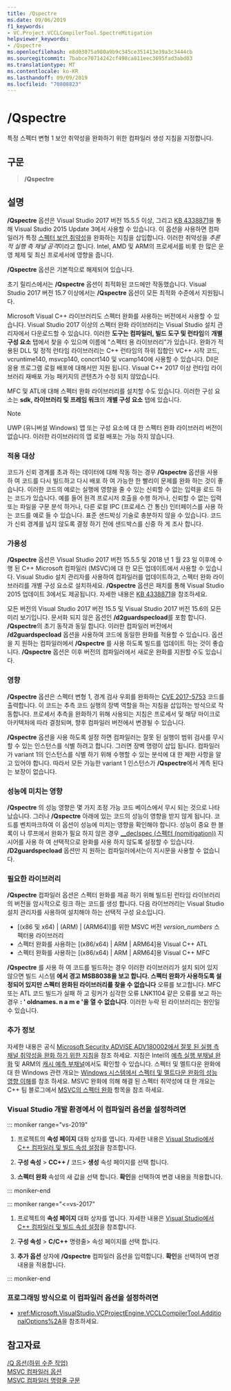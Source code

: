 ```yaml
---
title: /Qspectre
ms.date: 09/06/2019
f1_keywords:
- VC.Project.VCCLCompilerTool.SpectreMitigation
helpviewer_keywords:
- /Qspectre
ms.openlocfilehash: e8d03075a980a9b9c345ce351413e39a3c3444cb
ms.sourcegitcommit: 7babce70714242cf498ca811eec3695fad3abd03
ms.translationtype: MT
ms.contentlocale: ko-KR
ms.lasthandoff: 09/09/2019
ms.locfileid: "70808823"
---
```

# <a name="qspectre"></a>/Qspectre

특정 스펙터 변형 1 보안 취약성을 완화하기 위한 컴파일러 생성 지침을 지정합니다.

## <a name="syntax"></a>구문

> **/Qspectre**

## <a name="remarks"></a>설명

**/Qspectre** 옵션은 Visual Studio 2017 버전 15.5.5 이상, 그리고 [KB 4338871](https://support.microsoft.com/help/4338871/visual-studio-2015-update-3-spectre-variant-1-toolset-qspectre)을 통해 Visual Studio 2015 Update 3에서 사용할 수 있습니다. 이 옵션을 사용하면 컴파일러가 특정 [스펙터 보안 취약성](https://spectreattack.com/spectre.pdf)을 완화하는 지침을 삽입합니다. 이러한 취약성을 *추론적 실행 측 채널 공격*이라고 합니다. Intel, AMD 및 ARM의 프로세서를 비롯 한 많은 운영 체제 및 최신 프로세서에 영향을 줍니다.

**/Qspectre** 옵션은 기본적으로 해제되어 있습니다.

초기 릴리스에서는 **/Qspectre** 옵션이 최적화된 코드에만 작동했습니다. Visual Studio 2017 버전 15.7 이상에서는 **/Qspectre** 옵션이 모든 최적화 수준에서 지원됩니다.

Microsoft Visual C++ 라이브러리도 스펙터 완화를 사용하는 버전에서 사용할 수 있습니다. Visual Studio 2017 이상의 스펙터 완화 라이브러리는 Visual Studio 설치 관리자에서 다운로드할 수 있습니다. 이러한 **도구는 컴파일러, 빌드 도구 및 런타임**의 **개별 구성 요소** 탭에서 찾을 수 있으며 이름에 "스펙터 용 라이브러리"가 있습니다. 완화가 적용된 DLL 및 정적 런타임 라이브러리는 C++ 런타임의 하위 집합인 VC++ 시작 코드, vcruntime140, msvcp140, concrt140 및 vcamp140에 사용할 수 있습니다. Dll은 응용 프로그램 로컬 배포에 대해서만 지원 됩니다. Visual C++ 2017 이상 런타임 라이브러리 재배포 가능 패키지의 콘텐츠가 수정 되지 않았습니다.

MFC 및 ATL에 대해 스펙터 완화 라이브러리를 설치할 수도 있습니다. 이러한 구성 요소는 **sdk, 라이브러리 및 프레임 워크**의 **개별 구성 요소** 탭에 있습니다.

> [!NOTE]
> UWP (유니버설 Windows) 앱 또는 구성 요소에 대 한 스펙터 완화 라이브러리 버전이 없습니다. 이러한 라이브러리의 앱 로컬 배포는 가능 하지 않습니다.

### <a name="applicability"></a>적용 대상

코드가 신뢰 경계를 초과 하는 데이터에 대해 작동 하는 경우 **/Qspectre** 옵션을 사용 하 여 코드를 다시 빌드하고 다시 배포 하 여 가능한 한 빨리이 문제를 완화 하는 것이 좋습니다. 이러한 코드의 예로는 실행에 영향을 줄 수 있는 신뢰할 수 없는 입력을 로드 하는 코드가 있습니다. 예를 들어 원격 프로시저 호출을 수행 하거나, 신뢰할 수 없는 입력 또는 파일을 구문 분석 하거나, 다른 로컬 IPC (프로세스 간 통신) 인터페이스를 사용 하는 코드를 예로 들 수 있습니다. 표준 샌드박싱 기술로 충분하지 않을 수 있습니다. 코드가 신뢰 경계를 넘지 않도록 결정 하기 전에 샌드박스를 신중 하 게 조사 합니다.

### <a name="availability"></a>가용성

**/Qspectre** 옵션은 Visual Studio 2017 버전 15.5.5 및 2018 년 1 월 23 일 이후에 수행 된 C++ Microsoft 컴파일러 (MSVC)에 대 한 모든 업데이트에서 사용할 수 있습니다. Visual Studio 설치 관리자를 사용하여 컴파일러를 업데이트하고, 스펙터 완화 라이브러리를 개별 구성 요소로 설치하세요. **/Qspectre** 옵션은 패치를 통해 Visual Studio 2015 업데이트 3에서도 제공됩니다. 자세한 내용은 [KB 4338871](https://support.microsoft.com/help/4338871)을 참조하세요.

모든 버전의 Visual Studio 2017 버전 15.5 및 Visual Studio 2017 버전 15.6의 모든 미리 보기입니다. 문서화 되지 않은 옵션인 **/d2guardspecload**를 포함 합니다. **/Qspectre**의 초기 동작과 동일 합니다. 이러한 컴파일러 버전에서 **/d2guardspecload** 옵션을 사용하여 코드에 동일한 완화를 적용할 수 있습니다. 옵션을 지 원하는 컴파일러에서 **/Qspectre** 를 사용 하도록 빌드를 업데이트 하는 것이 좋습니다. **/Qspectre** 옵션은 이후 버전의 컴파일러에서 새로운 완화를 지원할 수도 있습니다.

### <a name="effect"></a>영향

**/Qspectre** 옵션은 스펙터 변형 1, 경계 검사 우회를 완화하는 [CVE 2017-5753](https://nvd.nist.gov/vuln/detail/CVE-2017-5753) 코드를 출력합니다. 이 코드는 추측 코드 실행의 장벽 역할을 하는 지침을 삽입하는 방식으로 작동합니다. 프로세서 추측을 완화하기 위해 사용되는 지침은 프로세서 및 해당 마이크로 아키텍처에 따라 결정되며, 향후 컴파일러 버전에서 변경될 수 있습니다.

**/Qspectre** 옵션을 사용 하도록 설정 하면 컴파일러는 잘못 된 실행이 범위 검사를 무시할 수 있는 인스턴스를 식별 하려고 합니다. 그러면 장벽 명령이 삽입 됩니다. 컴파일러가 variant 1의 인스턴스를 식별 하기 위해 수행할 수 있는 분석에 대 한 제한 사항을 알고 있어야 합니다. 따라서 모든 가능한 variant 1 인스턴스가 **/Qspectre**에서 계측 된다는 보장이 없습니다.

### <a name="performance-impact"></a>성능에 미치는 영향

**/Qspectre** 의 성능 영향은 몇 가지 조정 가능 코드 베이스에서 무시 되는 것으로 나타났습니다. 그러나 **/Qspectre** 아래에 있는 코드의 성능이 영향을 받지 않게 됩니다. 코드를 벤치마크하여 이 옵션이 성능에 미치는 영향을 확인해야 합니다. 성능이 중요 한 블록이 나 루프에서 완화가 필요 하지 않은 경우 [__declspec (스펙터 (nomitigation))](../../cpp/spectre.md) 지시어를 사용 하 여 선택적으로 완화를 사용 하지 않도록 설정할 수 있습니다. **/D2guardspecload** 옵션만 지 원하는 컴파일러에서는이 지시문을 사용할 수 없습니다.

### <a name="required-libraries"></a>필요한 라이브러리

**/Qspectre** 컴파일러 옵션은 스펙터 완화를 제공 하기 위해 빌드된 런타임 라이브러리의 버전을 암시적으로 링크 하는 코드를 생성 합니다. 다음 라이브러리는 Visual Studio 설치 관리자를 사용하여 설치해야 하는 선택적 구성 요소입니다.

- \[(x86 및 x64) | (ARM) | (ARM64)]를 위한 MSVC 버전 *version_numbers* 스펙터용 라이브러리
- 스펙터 완화를 사용하는 \[(x86/x64) | ARM | ARM64]용 Visual C++ ATL
- 스펙터 완화를 사용하는 \[(x86/x64) | ARM | ARM64]용 Visual C++ MFC

**/Qspectre** 를 사용 하 여 코드를 빌드하는 경우 이러한 라이브러리가 설치 되어 있지 않으면 빌드 시스템 **에서 경고 MSB8038을 보고 합니다. 스펙터 완화가 사용하도록 설정되어 있지만 스펙터 완화된 라이브러리를 찾을 수 없습니다** 오류를 보고합니다. MFC 또는 ATL 코드 빌드가 실패 하 고 링커가 심각한 오류 LNK1104 같은 오류를 보고 하는 경우 **: ' oldnames. n a m e '을 열 수 없습니다**. 이러한 누락 된 라이브러리는 원인일 수 있습니다.

### <a name="additional-information"></a>추가 정보

자세한 내용은 공식 [Microsoft Security ADVISE ADV180002에서 잘못 된 실행 측 채널 취약성을 완화 하기 위한 지침](https://portal.msrc.microsoft.com/en-US/security-guidance/advisory/ADV180002)을 참조 하세요. 지침은 Intel의 [예측 실행 부채널 완화](https://software.intel.com/sites/default/files/managed/c5/63/336996-Speculative-Execution-Side-Channel-Mitigations.pdf) 및 ARM의 [캐시 예측 부채널](https://developer.arm.com/-/media/Files/pdf/Cache_Speculation_Side-channels.pdf)에서도 확인할 수 있습니다. 스펙터 및 멜트다운 완화에 대 한 Windows 관련 개요는 [Windows 시스템에서 스펙터 및 멜트다운 완화의 성능 영향 이해](https://www.microsoft.com/security/blog/2018/01/09/understanding-the-performance-impact-of-spectre-and-meltdown-mitigations-on-windows-systems/)를 참조 하세요. MSVC 완화에 의해 해결 된 스펙터 취약성에 대 한 개요는 C++ 팀 블로그에서 [MSVC의 스펙터 완화](https://devblogs.microsoft.com/cppblog/spectre-mitigations-in-msvc./) 항목을 참조 하세요.

### <a name="to-set-this-compiler-option-in-the-visual-studio-development-environment"></a>Visual Studio 개발 환경에서 이 컴파일러 옵션을 설정하려면

::: moniker range="vs-2019"

1. 프로젝트의 **속성 페이지** 대화 상자를 엽니다. 자세한 내용은 [Visual Studio에서 C++ 컴파일러 및 빌드 속성 설정](../working-with-project-properties.md)을 참조합니다.

1. **구성 속성** > **CC++ /** 코드> **생성** 속성 페이지를 선택 합니다.

1. **스펙터 완화** 속성의 새 값을 선택 합니다. **확인**을 선택하여 변경 내용을 적용합니다.

::: moniker-end

::: moniker range="<=vs-2017"

1. 프로젝트의 **속성 페이지** 대화 상자를 엽니다. 자세한 내용은 [Visual Studio에서 C++ 컴파일러 및 빌드 속성 설정](../working-with-project-properties.md)을 참조합니다.

1. **구성 속성** > **C/C++**  명령줄> 속성 페이지를 선택 합니다.

1. **추가 옵션** 상자에 **/Qspectre** 컴파일러 옵션을 입력합니다. **확인**을 선택하여 변경 내용을 적용합니다.

::: moniker-end

### <a name="to-set-this-compiler-option-programmatically"></a>프로그래밍 방식으로 이 컴파일러 옵션을 설정하려면

- <xref:Microsoft.VisualStudio.VCProjectEngine.VCCLCompilerTool.AdditionalOptions%2A>을 참조하세요.

## <a name="see-also"></a>참고자료

[/Q 옵션(하위 수준 작업)](q-options-low-level-operations.md)<br/>
[MSVC 컴파일러 옵션](compiler-options.md)<br/>
[MSVC 컴파일러 명령줄 구문](compiler-command-line-syntax.md)
